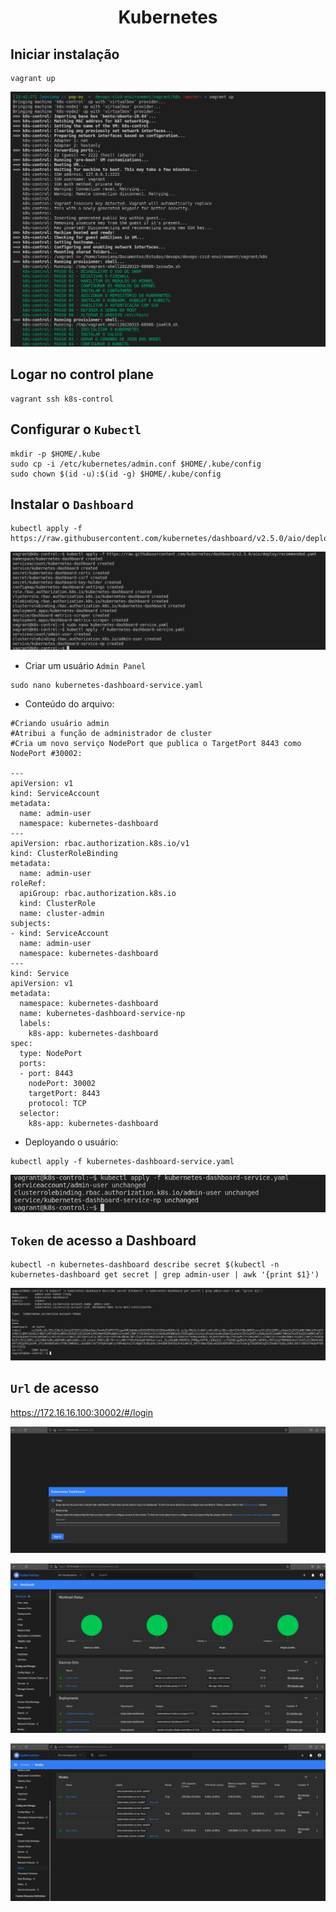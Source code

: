 <h1 align="center">Kubernetes</h1>

## Iniciar instalação
```console
vagrant up
```

<p align="center">
  <img alt="DevOps" src="../../data/k8s-images/k8s-admin-4.png">
</p>

## Logar no control plane
```console
vagrant ssh k8s-control
```

## Configurar o `Kubectl`
```console
mkdir -p $HOME/.kube
sudo cp -i /etc/kubernetes/admin.conf $HOME/.kube/config
sudo chown $(id -u):$(id -g) $HOME/.kube/config
```

## Instalar o `Dashboard`

```console
kubectl apply -f https://raw.githubusercontent.com/kubernetes/dashboard/v2.5.0/aio/deploy/recommended.yaml
```
<p align="center">
  <img alt="DevOps" src="../../data/k8s-images/k8s-admin-5.png">
</p>

- Criar um usuário `Admin Panel`
```console
sudo nano kubernetes-dashboard-service.yaml
```

- Conteúdo do arquivo:

```console
#Criando usuário admin
#Atribui a função de administrador de cluster
#Cria um novo serviço NodePort que publica o TargetPort 8443 como NodePort #30002:

--- 
apiVersion: v1
kind: ServiceAccount
metadata:
  name: admin-user
  namespace: kubernetes-dashboard
--- 
apiVersion: rbac.authorization.k8s.io/v1
kind: ClusterRoleBinding
metadata:
  name: admin-user
roleRef:
  apiGroup: rbac.authorization.k8s.io
  kind: ClusterRole
  name: cluster-admin
subjects:
- kind: ServiceAccount
  name: admin-user
  namespace: kubernetes-dashboard
---   
kind: Service
apiVersion: v1
metadata:
  namespace: kubernetes-dashboard
  name: kubernetes-dashboard-service-np
  labels:
    k8s-app: kubernetes-dashboard
spec:
  type: NodePort
  ports:
  - port: 8443
    nodePort: 30002
    targetPort: 8443
    protocol: TCP
  selector:
    k8s-app: kubernetes-dashboard
```

- Deployando o usuário:
```console
kubectl apply -f kubernetes-dashboard-service.yaml
```
<p align="center">
  <img alt="DevOps" src="../../data/k8s-images/k8s-admin-6.png">
</p>

## `Token` de acesso a Dashboard

```console
kubectl -n kubernetes-dashboard describe secret $(kubectl -n kubernetes-dashboard get secret | grep admin-user | awk '{print $1}')
```

<p align="center">
  <img alt="DevOps" src="../../data/k8s-images/k8s-admin-7.png">
</p>

## `Url` de acesso

https://172.16.16.100:30002/#/login

<p align="center">
  <img alt="DevOps" src="../../data/k8s-images/k8s-admin-3.png">
</p>

<p align="center">
  <img alt="DevOps" src="../../data/k8s-images/k8s-admin-1.png">
</p>

<p align="center">
  <img alt="DevOps" src="../../data/k8s-images/k8s-admin-2.png">
</p>